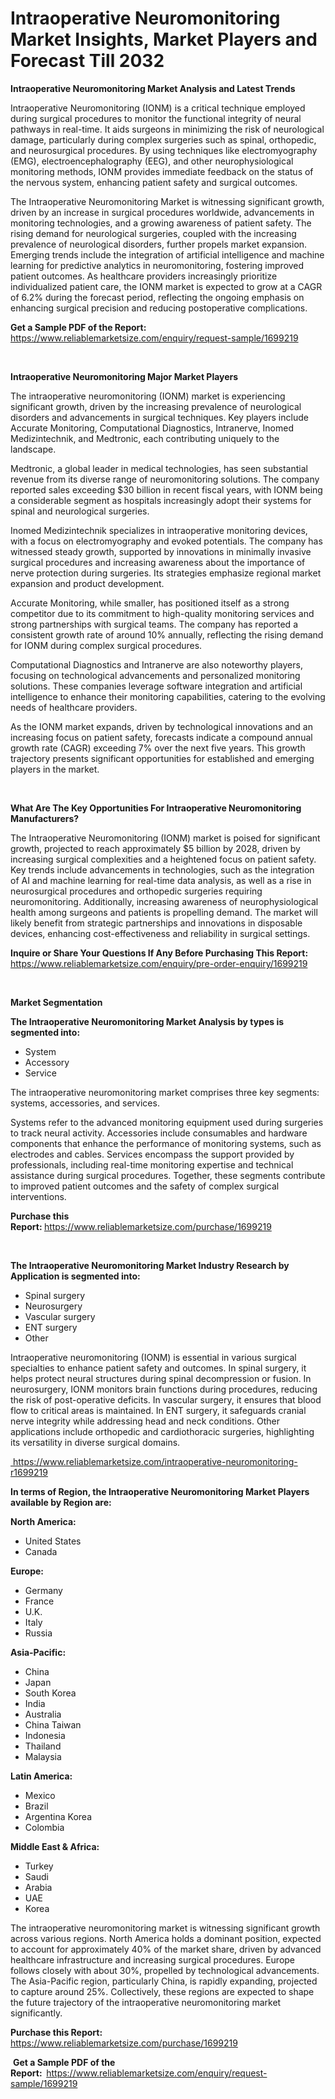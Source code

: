 <p><h1>Intraoperative Neuromonitoring Market Insights, Market Players and Forecast Till 2032</h1></p><p><strong>Intraoperative Neuromonitoring Market Analysis and Latest Trends</strong></p>
<p><p>Intraoperative Neuromonitoring (IONM) is a critical technique employed during surgical procedures to monitor the functional integrity of neural pathways in real-time. It aids surgeons in minimizing the risk of neurological damage, particularly during complex surgeries such as spinal, orthopedic, and neurosurgical procedures. By using techniques like electromyography (EMG), electroencephalography (EEG), and other neurophysiological monitoring methods, IONM provides immediate feedback on the status of the nervous system, enhancing patient safety and surgical outcomes.</p><p>The Intraoperative Neuromonitoring Market is witnessing significant growth, driven by an increase in surgical procedures worldwide, advancements in monitoring technologies, and a growing awareness of patient safety. The rising demand for neurological surgeries, coupled with the increasing prevalence of neurological disorders, further propels market expansion. Emerging trends include the integration of artificial intelligence and machine learning for predictive analytics in neuromonitoring, fostering improved patient outcomes. As healthcare providers increasingly prioritize individualized patient care, the IONM market is expected to grow at a CAGR of 6.2% during the forecast period, reflecting the ongoing emphasis on enhancing surgical precision and reducing postoperative complications.</p></p>
<p><strong>Get a Sample PDF of the Report:&nbsp;</strong> <a href="https://www.reliablemarketsize.com/enquiry/request-sample/1699219?utm_campaign=2565&utm_medium=2&utm_source=Github&utm_content=ia&utm_term=13042025&utm_id=intraoperative-neuromonitoring">https://www.reliablemarketsize.com/enquiry/request-sample/1699219</a></p>
<p>&nbsp;</p>
<p><strong>Intraoperative Neuromonitoring Major Market Players</strong></p>
<p><p>The intraoperative neuromonitoring (IONM) market is experiencing significant growth, driven by the increasing prevalence of neurological disorders and advancements in surgical techniques. Key players include Accurate Monitoring, Computational Diagnostics, Intranerve, Inomed Medizintechnik, and Medtronic, each contributing uniquely to the landscape.</p><p>Medtronic, a global leader in medical technologies, has seen substantial revenue from its diverse range of neuromonitoring solutions. The company reported sales exceeding $30 billion in recent fiscal years, with IONM being a considerable segment as hospitals increasingly adopt their systems for spinal and neurological surgeries.</p><p>Inomed Medizintechnik specializes in intraoperative monitoring devices, with a focus on electromyography and evoked potentials. The company has witnessed steady growth, supported by innovations in minimally invasive surgical procedures and increasing awareness about the importance of nerve protection during surgeries. Its strategies emphasize regional market expansion and product development.</p><p>Accurate Monitoring, while smaller, has positioned itself as a strong competitor due to its commitment to high-quality monitoring services and strong partnerships with surgical teams. The company has reported a consistent growth rate of around 10% annually, reflecting the rising demand for IONM during complex surgical procedures.</p><p>Computational Diagnostics and Intranerve are also noteworthy players, focusing on technological advancements and personalized monitoring solutions. These companies leverage software integration and artificial intelligence to enhance their monitoring capabilities, catering to the evolving needs of healthcare providers.</p><p>As the IONM market expands, driven by technological innovations and an increasing focus on patient safety, forecasts indicate a compound annual growth rate (CAGR) exceeding 7% over the next five years. This growth trajectory presents significant opportunities for established and emerging players in the market.</p></p>
<p>&nbsp;</p>
<p><strong>What Are The Key Opportunities For Intraoperative Neuromonitoring Manufacturers?</strong></p>
<p><p>The Intraoperative Neuromonitoring (IONM) market is poised for significant growth, projected to reach approximately $5 billion by 2028, driven by increasing surgical complexities and a heightened focus on patient safety. Key trends include advancements in technologies, such as the integration of AI and machine learning for real-time data analysis, as well as a rise in neurosurgical procedures and orthopedic surgeries requiring neuromonitoring. Additionally, increasing awareness of neurophysiological health among surgeons and patients is propelling demand. The market will likely benefit from strategic partnerships and innovations in disposable devices, enhancing cost-effectiveness and reliability in surgical settings.</p></p>
<p><strong>Inquire or Share Your Questions If Any Before Purchasing This Report:</strong> <a href="https://www.reliablemarketsize.com/enquiry/pre-order-enquiry/1699219?utm_campaign=2565&utm_medium=2&utm_source=Github&utm_content=ia&utm_term=13042025&utm_id=intraoperative-neuromonitoring">https://www.reliablemarketsize.com/enquiry/pre-order-enquiry/1699219</a></p>
<p>&nbsp;</p>
<p><strong>Market Segmentation</strong></p>
<p><strong>The Intraoperative Neuromonitoring Market Analysis by types is segmented into:</strong></p>
<p><ul><li>System</li><li>Accessory</li><li>Service</li></ul></p>
<p><p>The intraoperative neuromonitoring market comprises three key segments: systems, accessories, and services. </p><p>Systems refer to the advanced monitoring equipment used during surgeries to track neural activity. Accessories include consumables and hardware components that enhance the performance of monitoring systems, such as electrodes and cables. Services encompass the support provided by professionals, including real-time monitoring expertise and technical assistance during surgical procedures. Together, these segments contribute to improved patient outcomes and the safety of complex surgical interventions.</p></p>
<p><strong>Purchase this Report:&nbsp;</strong><a href="https://www.reliablemarketsize.com/purchase/1699219?utm_campaign=2565&utm_medium=2&utm_source=Github&utm_content=ia&utm_term=13042025&utm_id=intraoperative-neuromonitoring">https://www.reliablemarketsize.com/purchase/1699219</a></p>
<p>&nbsp;</p>
<p><strong>The Intraoperative Neuromonitoring Market Industry Research by Application is segmented into:</strong></p>
<p><ul><li>Spinal surgery</li><li>Neurosurgery</li><li>Vascular surgery</li><li>ENT surgery</li><li>Other</li></ul></p>
<p><p>Intraoperative neuromonitoring (IONM) is essential in various surgical specialties to enhance patient safety and outcomes. In spinal surgery, it helps protect neural structures during spinal decompression or fusion. In neurosurgery, IONM monitors brain functions during procedures, reducing the risk of post-operative deficits. In vascular surgery, it ensures that blood flow to critical areas is maintained. In ENT surgery, it safeguards cranial nerve integrity while addressing head and neck conditions. Other applications include orthopedic and cardiothoracic surgeries, highlighting its versatility in diverse surgical domains.</p></p>
<p><a href="https://www.reliablemarketsize.com/intraoperative-neuromonitoring-r1699219?utm_campaign=2565&utm_medium=2&utm_source=Github&utm_content=ia&utm_term=13042025&utm_id=intraoperative-neuromonitoring">&nbsp;https://www.reliablemarketsize.com/intraoperative-neuromonitoring-r1699219</a></p>
<p><strong>In terms of Region, the Intraoperative Neuromonitoring Market Players available by Region are:</strong></p>
<p>
    <p> <strong> North America: </strong>
        <ul>
            <li>United States</li>
            <li>Canada</li>
        </ul>
        </p> 
    <p> <strong> Europe: </strong>
        <ul>
            <li>Germany</li>
            <li>France</li>
            <li>U.K.</li>
            <li>Italy</li>
            <li>Russia</li>
        </ul>
        </p> 
    <p> <strong> Asia-Pacific: </strong>
        <ul>
            <li>China</li>
            <li>Japan</li>
            <li>South Korea</li>
            <li>India</li>
            <li>Australia</li>
            <li>China Taiwan</li>
            <li>Indonesia</li>
            <li>Thailand</li>
            <li>Malaysia</li>
        </ul>
        </p> 
    <p> <strong> Latin America: </strong>
        <ul>
            <li>Mexico</li>
            <li>Brazil</li>
            <li>Argentina Korea</li>
            <li>Colombia</li>
        </ul>
        </p> 
    <p> <strong> Middle East & Africa: </strong>
        <ul>
            <li>Turkey</li>
            <li>Saudi</li>
            <li>Arabia</li>
            <li>UAE</li>
            <li>Korea</li>
        </ul>
    </p>
    </p>
<p><p>The intraoperative neuromonitoring market is witnessing significant growth across various regions. North America holds a dominant position, expected to account for approximately 40% of the market share, driven by advanced healthcare infrastructure and increasing surgical procedures. Europe follows closely with about 30%, propelled by technological advancements. The Asia-Pacific region, particularly China, is rapidly expanding, projected to capture around 25%. Collectively, these regions are expected to shape the future trajectory of the intraoperative neuromonitoring market significantly.</p></p>
<p><strong>Purchase this Report: </strong><a href="https://www.reliablemarketsize.com/purchase/1699219?utm_campaign=2565&utm_medium=2&utm_source=Github&utm_content=ia&utm_term=13042025&utm_id=intraoperative-neuromonitoring">https://www.reliablemarketsize.com/purchase/1699219</a></p>
<p>&nbsp;<strong>Get a Sample PDF of the Report:&nbsp;&nbsp;</strong><a href="https://www.reliablemarketsize.com/enquiry/request-sample/1699219?utm_campaign=2565&utm_medium=2&utm_source=Github&utm_content=ia&utm_term=13042025&utm_id=intraoperative-neuromonitoring">https://www.reliablemarketsize.com/enquiry/request-sample/1699219</a></p>
<p><strong></strong></p>
<p><p></p><p></p><p></p></p>